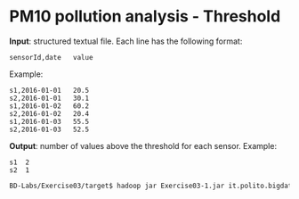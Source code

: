 # PM10 pollution analysis - Threshold

**Input**: structured textual file. Each line has the following format:

    sensorId,date   value

Example:

    s1,2016-01-01	20.5
    s2,2016-01-01	30.1
    s1,2016-01-02	60.2
    s2,2016-01-02	20.4
    s1,2016-01-03	55.5
    s2,2016-01-03	52.5

**Output**: number of values above the threshold for each sensor. Example: 

    s1  2
    s2  1

```sh
BD-Labs/Exercise03/target$ hadoop jar Exercise03-1.jar it.polito.bigdata.hadoop.E03Driver 1 ./in/ ./out/ 50
```